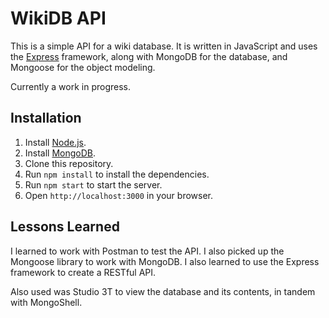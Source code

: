 # WikiDB API

This is a simple API for a wiki database. It is written in JavaScript and uses the [Express](http://expressjs.com/) framework, along with MongoDB for the database, and Mongoose for the object modeling.

Currently a work in progress.

## Installation

1. Install [Node.js](http://nodejs.org/).
2. Install [MongoDB](http://www.mongodb.org/).
3. Clone this repository.
4. Run `npm install` to install the dependencies.
5. Run `npm start` to start the server.
6. Open `http://localhost:3000` in your browser.

## Lessons Learned

I learned to work with Postman to test the API. I also picked up the Mongoose library to work with MongoDB. I also learned to use the Express framework to create a RESTful API.

Also used was Studio 3T to view the database and its contents, in tandem with MongoShell.
